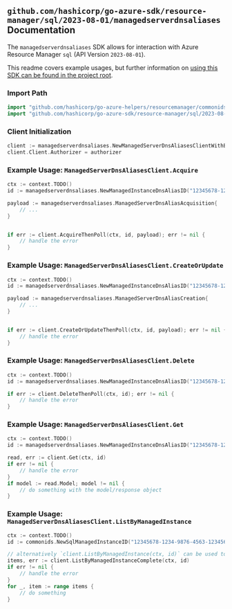 
## `github.com/hashicorp/go-azure-sdk/resource-manager/sql/2023-08-01/managedserverdnsaliases` Documentation

The `managedserverdnsaliases` SDK allows for interaction with Azure Resource Manager `sql` (API Version `2023-08-01`).

This readme covers example usages, but further information on [using this SDK can be found in the project root](https://github.com/hashicorp/go-azure-sdk/tree/main/docs).

### Import Path

```go
import "github.com/hashicorp/go-azure-helpers/resourcemanager/commonids"
import "github.com/hashicorp/go-azure-sdk/resource-manager/sql/2023-08-01/managedserverdnsaliases"
```


### Client Initialization

```go
client := managedserverdnsaliases.NewManagedServerDnsAliasesClientWithBaseURI("https://management.azure.com")
client.Client.Authorizer = authorizer
```


### Example Usage: `ManagedServerDnsAliasesClient.Acquire`

```go
ctx := context.TODO()
id := managedserverdnsaliases.NewManagedInstanceDnsAliasID("12345678-1234-9876-4563-123456789012", "example-resource-group", "managedInstanceName", "dnsAliasName")

payload := managedserverdnsaliases.ManagedServerDnsAliasAcquisition{
	// ...
}


if err := client.AcquireThenPoll(ctx, id, payload); err != nil {
	// handle the error
}
```


### Example Usage: `ManagedServerDnsAliasesClient.CreateOrUpdate`

```go
ctx := context.TODO()
id := managedserverdnsaliases.NewManagedInstanceDnsAliasID("12345678-1234-9876-4563-123456789012", "example-resource-group", "managedInstanceName", "dnsAliasName")

payload := managedserverdnsaliases.ManagedServerDnsAliasCreation{
	// ...
}


if err := client.CreateOrUpdateThenPoll(ctx, id, payload); err != nil {
	// handle the error
}
```


### Example Usage: `ManagedServerDnsAliasesClient.Delete`

```go
ctx := context.TODO()
id := managedserverdnsaliases.NewManagedInstanceDnsAliasID("12345678-1234-9876-4563-123456789012", "example-resource-group", "managedInstanceName", "dnsAliasName")

if err := client.DeleteThenPoll(ctx, id); err != nil {
	// handle the error
}
```


### Example Usage: `ManagedServerDnsAliasesClient.Get`

```go
ctx := context.TODO()
id := managedserverdnsaliases.NewManagedInstanceDnsAliasID("12345678-1234-9876-4563-123456789012", "example-resource-group", "managedInstanceName", "dnsAliasName")

read, err := client.Get(ctx, id)
if err != nil {
	// handle the error
}
if model := read.Model; model != nil {
	// do something with the model/response object
}
```


### Example Usage: `ManagedServerDnsAliasesClient.ListByManagedInstance`

```go
ctx := context.TODO()
id := commonids.NewSqlManagedInstanceID("12345678-1234-9876-4563-123456789012", "example-resource-group", "managedInstanceName")

// alternatively `client.ListByManagedInstance(ctx, id)` can be used to do batched pagination
items, err := client.ListByManagedInstanceComplete(ctx, id)
if err != nil {
	// handle the error
}
for _, item := range items {
	// do something
}
```
